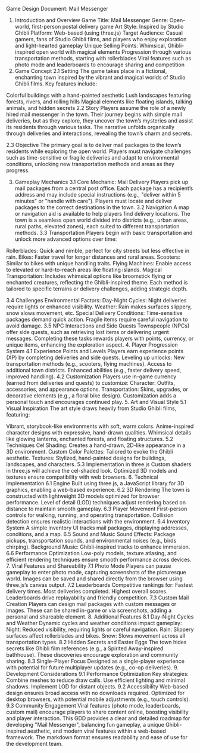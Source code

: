 Game Design Document: Mail Messenger
1. Introduction and Overview
Game Title: Mail Messenger
Genre: Open-world, first-person postal delivery game
Art Style: Inspired by Studio Ghibli
Platform: Web-based (using three.js)
Target Audience: Casual gamers, fans of Studio Ghibli films, and players who enjoy exploration and light-hearted gameplay
Unique Selling Points:
Whimsical, Ghibli-inspired open world with magical elements
Progression through various transportation methods, starting with rollerblades
Viral features such as photo mode and leaderboards to encourage sharing and competition
2. Game Concept
2.1 Setting
The game takes place in a fictional, enchanting town inspired by the vibrant and magical worlds of Studio Ghibli films. Key features include:

Colorful buildings with a hand-painted aesthetic
Lush landscapes featuring forests, rivers, and rolling hills
Magical elements like floating islands, talking animals, and hidden secrets
2.2 Story
Players assume the role of a newly hired mail messenger in the town. Their journey begins with simple mail deliveries, but as they explore, they uncover the town’s mysteries and assist its residents through various tasks. The narrative unfolds organically through deliveries and interactions, revealing the town’s charm and secrets.

2.3 Objective
The primary goal is to deliver mail packages to the town’s residents while exploring the open world. Players must navigate challenges such as time-sensitive or fragile deliveries and adapt to environmental conditions, unlocking new transportation methods and areas as they progress.

3. Gameplay Mechanics
3.1 Core Mechanic: Mail Delivery
Players pick up mail packages from a central post office.
Each package has a recipient’s address and may include special instructions (e.g., "deliver within 5 minutes" or "handle with care").
Players must locate and deliver packages to the correct destinations in the town.
3.2 Navigation
A map or navigation aid is available to help players find delivery locations.
The town is a seamless open world divided into districts (e.g., urban areas, rural paths, elevated zones), each suited to different transportation methods.
3.3 Transportation
Players begin with basic transportation and unlock more advanced options over time:

Rollerblades: Quick and nimble, perfect for city streets but less effective in rain.
Bikes: Faster travel for longer distances and rural areas.
Scooters: Similar to bikes with unique handling traits.
Flying Machines: Enable access to elevated or hard-to-reach areas like floating islands.
Magical Transportation: Includes whimsical options like broomstick flying or enchanted creatures, reflecting the Ghibli-inspired theme.
Each method is tailored to specific terrains or delivery challenges, adding strategic depth.

3.4 Challenges
Environmental Factors:
Day-Night Cycles: Night deliveries require lights or enhanced visibility.
Weather: Rain makes surfaces slippery, snow slows movement, etc.
Special Delivery Conditions:
Time-sensitive packages demand quick action.
Fragile items require careful navigation to avoid damage.
3.5 NPC Interactions and Side Quests
Townspeople (NPCs) offer side quests, such as retrieving lost items or delivering urgent messages.
Completing these tasks rewards players with points, currency, or unique items, enhancing the exploration aspect.
4. Player Progression System
4.1 Experience Points and Levels
Players earn experience points (XP) by completing deliveries and side quests.
Leveling up unlocks:
New transportation methods (e.g., scooters, flying machines).
Access to additional town districts.
Enhanced abilities (e.g., faster delivery speed, improved handling).
4.2 Customization
Players use in-game currency (earned from deliveries and quests) to customize:
Character: Outfits, accessories, and appearance options.
Transportation: Skins, upgrades, or decorative elements (e.g., a floral bike design).
Customization adds a personal touch and encourages continued play.
5. Art and Visual Style
5.1 Visual Inspiration
The art style draws heavily from Studio Ghibli films, featuring:

Vibrant, storybook-like environments with soft, warm colors.
Anime-inspired character designs with expressive, hand-drawn qualities.
Whimsical details like glowing lanterns, enchanted forests, and floating structures.
5.2 Techniques
Cel Shading: Creates a hand-drawn, 2D-like appearance in a 3D environment.
Custom Color Palettes: Tailored to evoke the Ghibli aesthetic.
Textures: Stylized, hand-painted designs for buildings, landscapes, and characters.
5.3 Implementation in three.js
Custom shaders in three.js will achieve the cel-shaded look.
Optimized 3D models and textures ensure compatibility with web browsers.
6. Technical Implementation
6.1 Engine
Built using three.js, a JavaScript library for 3D graphics, enabling a web-based experience.
6.2 3D Rendering
The town is constructed with lightweight 3D models optimized for browser performance.
Level of detail (LOD) techniques adjust rendering based on distance to maintain smooth gameplay.
6.3 Player Movement
First-person controls for walking, running, and operating transportation.
Collision detection ensures realistic interactions with the environment.
6.4 Inventory System
A simple inventory UI tracks mail packages, displaying addresses, conditions, and a map.
6.5 Sound and Music
Sound Effects: Package pickups, transportation sounds, and environmental noises (e.g., birds chirping).
Background Music: Ghibli-inspired tracks to enhance immersion.
6.6 Performance Optimization
Low-poly models, texture atlasing, and efficient rendering techniques ensure smooth performance across devices.
7. Viral Features and Shareability
7.1 Photo Mode
Players can pause gameplay to enter photo mode, capturing screenshots of the picturesque world.
Images can be saved and shared directly from the browser using three.js’s canvas output.
7.2 Leaderboards
Competitive rankings for:
Fastest delivery times.
Most deliveries completed.
Highest overall scores.
Leaderboards drive replayability and friendly competition.
7.3 Custom Mail Creation
Players can design mail packages with custom messages or images.
These can be shared in-game or via screenshots, adding a personal and shareable element.
8. Additional Features
8.1 Day-Night Cycles and Weather
Dynamic cycles and weather conditions impact gameplay:
Night: Reduced visibility, requiring lights or careful navigation.
Rain: Slippery surfaces affect rollerblades and bikes.
Snow: Slows movement across all transportation types.
8.2 Hidden Secrets and Easter Eggs
The town hides secrets like Ghibli film references (e.g., a Spirited Away-inspired bathhouse).
These discoveries encourage exploration and community sharing.
8.3 Single-Player Focus
Designed as a single-player experience with potential for future multiplayer updates (e.g., co-op deliveries).
9. Development Considerations
9.1 Performance Optimization
Key strategies:
Combine meshes to reduce draw calls.
Use efficient lighting and minimal shadows.
Implement LOD for distant objects.
9.2 Accessibility
Web-based design ensures broad access with no downloads required.
Optimized for desktop browsers, with potential mobile adjustments (e.g., touch controls).
9.3 Community Engagement
Viral features (photo mode, leaderboards, custom mail) encourage players to share content online, boosting visibility and player interaction.
This GDD provides a clear and detailed roadmap for developing "Mail Messenger", balancing fun gameplay, a unique Ghibli-inspired aesthetic, and modern viral features within a web-based framework. The markdown format ensures readability and ease of use for the development team.
